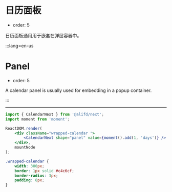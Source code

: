 # 日历面板

-   order: 5

日历面板通用用于嵌套在弹层容器中。

:::lang=en-us

# Panel

-   order: 5

A calendar panel is usually used for embedding in a popup container.

:::

---

```jsx
import { CalendarNext } from '@alifd/next';
import moment from 'moment';

ReactDOM.render(
    <div className="wrapped-calendar ">
        <CalendarNext shape="panel" value={moment().add(1, 'days')} />
    </div>,
    mountNode
);
```

```css
.wrapped-calendar {
    width: 300px;
    border: 1px solid #c4c6cf;
    border-radius: 3px;
    padding: 8px;
}
```
